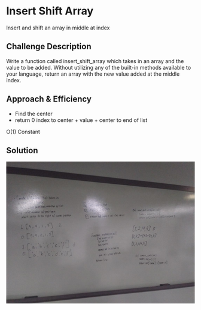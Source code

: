# Insert Shift Array
Insert and shift an array in middle at index

## Challenge Description
Write a function called insert_shift_array which takes in an array and the value to be added. Without utilizing any of the built-in methods available to your language, return an array with the new value added at the middle index.

## Approach & Efficiency
* Find the center
* return 0 index to center + value + center to end of list

O(1) Constant

## Solution
![array shift](./image/array-shift.jpeg)